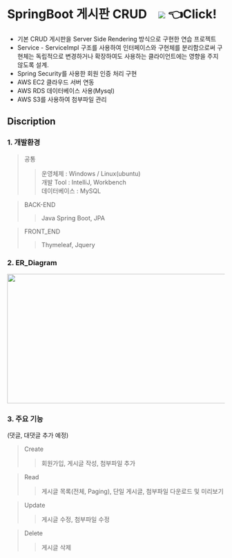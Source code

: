 # SpringBoot 게시판 CRUD &nbsp;&nbsp;  <a href="http:13.124.205.54:8080/"><img src="https://img.shields.io/badge/SSONG's BOARD-E4405F?style=flat-square&logoColor=white"/></a> 👈Click!

* 기본 CRUD 게시판을 Server Side Rendering 방식으로 구현한 연습 프로젝트</br>
* Service - ServiceImpl 구조를 사용하여 인터페이스와 구현체를 분리함으로써 구현체는 독립적으로 변경하거나 확장하여도 사용하는 클라이언트에는 영향을 주지 않도록 설계.
* Spring Security를 사용한 회원 인증 처리 구현 </br>
* AWS EC2 클라우드 서버 연동 </br>
* AWS RDS 데이터베이스 사용(Mysql) </br>
* AWS S3를 사용하여 첨부파일 관리 </br>

## Discription
### 1. 개발환경
> 공통         
>> 운영체제 : Windows / Linux(ubuntu)         
>> 개발 Tool : IntelliJ, Workbench        
>> 데이터베이스 : MySQL

>BACK-END 
>> Java Spring Boot, JPA

>FRONT_END
>> Thymeleaf, Jquery

### 2. ER_Diagram
<img src="https://github.com/ssongseulki/mvc-board/assets/68680087/d79eb2ff-5ec8-4470-aefb-f8490aad06f0" width = "600" height = "300">

### 3. 주요 기능
(댓글, 대댓글 추가 예정)
> Create
>> 회원가입, 게시글 작성, 첨부파일 추가

> Read
>> 게시글 목록(전체, Paging), 단일 게시글, 첨부파일 다운로드 및 미리보기

> Update
>> 게시글 수정, 첨부파일 수정

> Delete
>> 게시글 삭제



